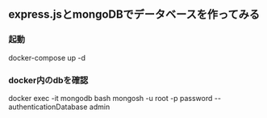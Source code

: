 ## express.jsとmongoDBでデータベースを作ってみる

### 起動
docker-compose up -d
### docker内のdbを確認
docker exec -it mongodb bash
mongosh -u root -p password --authenticationDatabase admin